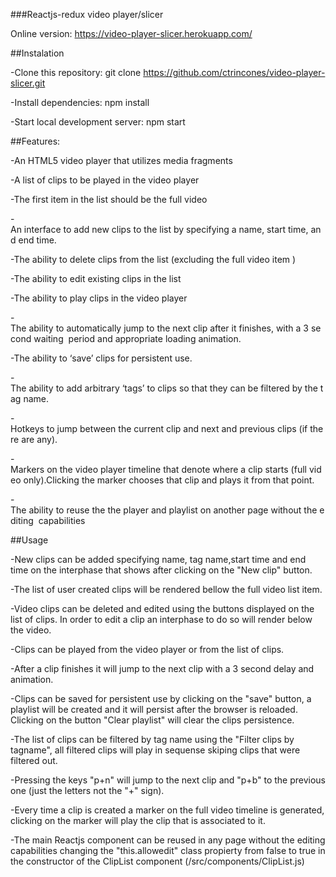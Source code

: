 ###Reactjs-redux video player/slicer

Online version: https://video-player-slicer.herokuapp.com/

##Instalation

-Clone this repository: git clone https://github.com/ctrincones/video-player-slicer.git

-Install dependencies: npm install

-Start local development server: npm start

##Features:

-An HTML5 video player that utilizes media fragments  

-A list of clips to be played in the video player 

-The first item in the list should be the full video 

-An interface to add new clips to the list by specifying a name, start time, and end time. 

-The ability to delete clips from the list (excluding the full video item )  

-The ability to edit existing clips in the list  

-The ability to play clips in the video player 

-The ability to automatically jump to the next clip after it finishes, with a 3 second waiting  period and appropriate loading animation.  

-The ability to ‘save’ clips for persistent use.  

-The ability to add arbitrary ‘tags’ to clips so that they can be filtered by the tag name.  

-Hotkeys to jump between the current clip and next and previous clips (if there are any).   

-Markers on the video player timeline that denote where a clip starts (full video only).Clicking the marker chooses that clip and plays it from that point.   

-The ability to reuse the the player and playlist on another page without the editing  capabilities 

##Usage

-New clips can be added specifying name, tag name,start time and end time on the interphase that shows after clicking on the "New clip" button.

-The list of user created clips will be rendered bellow the full video list item.

-Video clips can be deleted and edited using the buttons displayed on the list of clips. In order to edit a clip an interphase to do so will render below the video.

-Clips can be played from the video player or from the list of clips.

-After a clip finishes it will jump to the next clip with a 3 second delay and animation.

-Clips can be saved for persistent use by clicking on the "save" button, a playlist will be created and it will persist after the browser is reloaded. Clicking on the button "Clear playlist" will clear the clips persistence.

-The list of clips can be filtered by tag name using the "Filter clips by tagname", all filtered clips will play in sequense skiping clips that were filtered out.

-Pressing the keys "p+n" will jump to the next clip and "p+b" to the previous one (just the letters not the "+" sign).

-Every time a clip is created a marker on the full video timeline is generated, clicking on the marker will play the clip that is associated to it.

-The main Reactjs component can be reused in any page without the editing capabilities changing the  "this.allowedit" class propierty from false to true in the constructor of the ClipList component (/src/components/ClipList.js)


